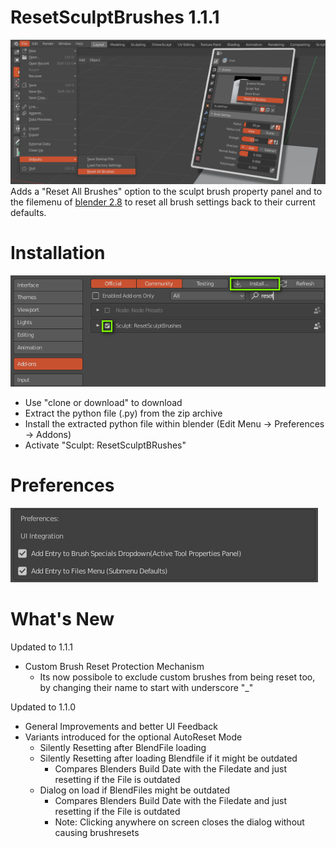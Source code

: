 # ResetSculptBrushes 1.1.1

<img src="images/resetsculptbrushes.png">
Adds a "Reset All Brushes" option to the sculpt brush property panel and to the filemenu of <a href="https://www.blender.org">blender 2.8</a>  to reset all brush settings back to their current defaults.


# Installation

<img src="images/installation.png">

- Use "clone or download" to download 
- Extract the python file (.py) from the zip archive 
- Install the extracted python file within blender  (Edit Menu -> Preferences -> Addons)
- Activate "Sculpt: ResetSculptBRushes"

# Preferences

<img src="images/preferences.png">

# What's New

Updated to 1.1.1

- Custom Brush Reset Protection Mechanism
  -  Its now possibole to exclude custom brushes from being reset too, by changing their name to start with underscore "_"

Updated to 1.1.0

- General Improvements and better UI Feedback
- Variants introduced for the optional AutoReset Mode
	- Silently Resetting after BlendFile loading
	- Silently Resetting after loading Blendfile if it might be outdated
		- Compares Blenders Build Date with the Filedate and just resetting if the File is outdated
	- Dialog on load if BlendFiles might be outdated
		- Compares Blenders Build Date with the Filedate and just resetting if the File is outdated
		- Note: Clicking anywhere on screen closes the dialog without causing brushresets
		   
